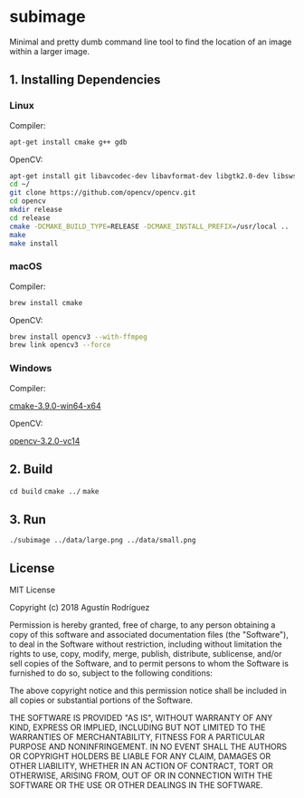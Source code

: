 # subimage

Minimal and pretty dumb command line tool to find the location of an image within a larger image.

## 1. Installing Dependencies

### Linux

Compiler:

```sh
apt-get install cmake g++ gdb
```

OpenCV:

```sh
apt-get install git libavcodec-dev libavformat-dev libgtk2.0-dev libswscale-dev pkg-config
cd ~/
git clone https://github.com/opencv/opencv.git
cd opencv
mkdir release
cd release
cmake -DCMAKE_BUILD_TYPE=RELEASE -DCMAKE_INSTALL_PREFIX=/usr/local ..
make
make install
```

### macOS

Compiler:

```sh
brew install cmake
```

OpenCV:

```sh
brew install opencv3 --with-ffmpeg
brew link opencv3 --force
```

### Windows

Compiler: 

[cmake-3.9.0-win64-x64](https://cmake.org/files/v3.9/cmake-3.9.0-win64-x64.msi)

OpenCV:

[opencv-3.2.0-vc14](https://sourceforge.net/projects/opencvlibrary/files/opencv-win/3.2.0/opencv-3.2.0-vc14.exe/download)
    
## 2. Build

`cd build`
`cmake ../`
`make`

## 3. Run

`./subimage ../data/large.png ../data/small.png`

## License

MIT License

Copyright (c) 2018 Agustín Rodríguez

Permission is hereby granted, free of charge, to any person obtaining a copy
of this software and associated documentation files (the "Software"), to deal
in the Software without restriction, including without limitation the rights
to use, copy, modify, merge, publish, distribute, sublicense, and/or sell
copies of the Software, and to permit persons to whom the Software is
furnished to do so, subject to the following conditions:

The above copyright notice and this permission notice shall be included in all
copies or substantial portions of the Software.

THE SOFTWARE IS PROVIDED "AS IS", WITHOUT WARRANTY OF ANY KIND, EXPRESS OR
IMPLIED, INCLUDING BUT NOT LIMITED TO THE WARRANTIES OF MERCHANTABILITY,
FITNESS FOR A PARTICULAR PURPOSE AND NONINFRINGEMENT. IN NO EVENT SHALL THE
AUTHORS OR COPYRIGHT HOLDERS BE LIABLE FOR ANY CLAIM, DAMAGES OR OTHER
LIABILITY, WHETHER IN AN ACTION OF CONTRACT, TORT OR OTHERWISE, ARISING FROM,
OUT OF OR IN CONNECTION WITH THE SOFTWARE OR THE USE OR OTHER DEALINGS IN THE
SOFTWARE.
